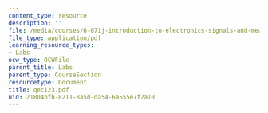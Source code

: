 ```yaml
---
content_type: resource
description: ''
file: /media/courses/6-071j-introduction-to-electronics-signals-and-measurement-spring-2006/21804bfb82118a5dda546a555e7f2a10_qec123.pdf
file_type: application/pdf
learning_resource_types:
- Labs
ocw_type: OCWFile
parent_title: Labs
parent_type: CourseSection
resourcetype: Document
title: qec123.pdf
uid: 21804bfb-8211-8a5d-da54-6a555e7f2a10
---
```


